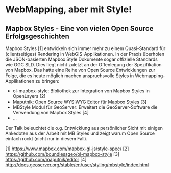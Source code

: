 # WebMapping, aber mit Style!

## Mapbox Styles - Eine von vielen Open Source Erfolgsgeschichten

Mapbox Styles [1] entwickeln sich immer mehr zu einem Quasi-Standard für (clientseitiges) Rendering in WebGIS-Applikationen. In der Praxis überholen die JSON-basierten Mapbox Style Dokumente sogar offizielle Standards wie OGC SLD. Dies liegt nicht zuletzt an der Offenlegung der Spezifikation von Mapbox. Das hatte eine Reihe von Open Source Entwicklungen zur Folge, die es heute möglich machen anspruchsvolle Styles in Webmapping-Applikationen zu bringen:

  - ol-mapbox-style: Bibliothek zur Integration von Mapbox Styles in OpenLayers [2]
  - Maputnik: Open Source WYSIWYG Editor für Mapbox Styles [3]
  - MBStyle Modul für GeoServer: Erweitert die GeoServer-Software die Verwendung von Mapbox Styles [4]
  - ...

Der Talk beleuchtet die o.g. Entwicklung aus persönlicher Sicht mit einigen Ankedoten aus der Arbeit mit MB Styles und zeigt warum Open Source einfach rockt (nicht nur in diesem Fall).

[1] https://www.mapbox.com/mapbox-gl-js/style-spec/
[2] https://github.com/boundlessgeo/ol-mapbox-style
[3] https://github.com/maputnik/editor
[4] http://docs.geoserver.org/stable/en/user/styling/mbstyle/index.html
